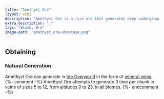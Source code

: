 ```yaml
---
title: "Amethyst Ore"
layout: wiki
description: "Amethyst Ore is a rare ore that generates deep underground and is the only reliable source of Amethyst"
extra_description: "."
tags: "Block, Ore"
image-path: "amethyst_ore-showcase.png"
---
```


## Obtaining
### Natural Generation
Amethyst Ore can generate in [the Overworld](https://minecraft.gamepedia.com/The_Overworld) in the form of [mineral veins](https://minecraft.gamepedia.com/Mineral_vein). {%- comment -%} Amethyst Ore attempts to generate 3 time per chunk in veins of sizes 5 to 12, from altitudes 0 to 23, in all biomes. {%- endcomment -%}
